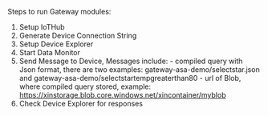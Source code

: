 Steps to run Gateway modules:

1. Setup IoTHub
2. Generate Device Connection String
3. Setup Device Explorer 
4. Start Data Monitor
5. Send Message to Device, Messages include:
	        - compiled query with Json format, there are two examples: gateway-asa-demo/selectstar.json and gateway-asa-demo/selectstartempgreaterthan80
                - url of Blob, where compiled query stored, example: https://xinstorage.blob.core.windows.net/xincontainer/myblob
6. Check Device Explorer for responses
